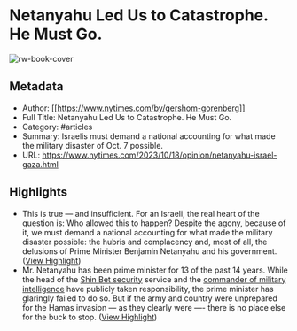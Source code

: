 # Netanyahu Led Us to Catastrophe. He Must Go.

![rw-book-cover](https://readwise-assets.s3.amazonaws.com/media/uploaded_book_covers/profile_981205/18Gorenberg-gfzb-facebookJumbo.jpg)

## Metadata
- Author: [[https://www.nytimes.com/by/gershom-gorenberg]]
- Full Title: Netanyahu Led Us to Catastrophe. He Must Go.
- Category: #articles
- Summary: Israelis must demand a national accounting for what made the military disaster of Oct. 7 possible.
- URL: https://www.nytimes.com/2023/10/18/opinion/netanyahu-israel-gaza.html

## Highlights
- This is true — and insufficient. For an Israeli, the real heart of the question is: Who allowed this to happen? Despite the agony, because of it, we must demand a national accounting for what made the military disaster possible: the hubris and complacency and, most of all, the delusions of Prime Minister Benjamin Netanyahu and his government. ([View Highlight](https://read.readwise.io/read/01hd1kwe17059bq32hcfdac89f))
- Mr. Netanyahu has been prime minister for 13 of the past 14 years. While the head of the [Shin Bet security](https://www.ynet.co.il/news/article/skqjxr5ba) service and the [commander of military intelligence](https://www.timesofisrael.com/liveblog_entry/idf-intelligence-chief-says-he-bears-full-responsibility-for-failure-to-prevent-attack/) have publicly taken responsibility, the prime minister has glaringly failed to do so. But if the army and country were unprepared for the Hamas invasion — as they clearly were —- there is no place else for the buck to stop. ([View Highlight](https://read.readwise.io/read/01hd1ksnkmz304tn94v9jaj6fs))
